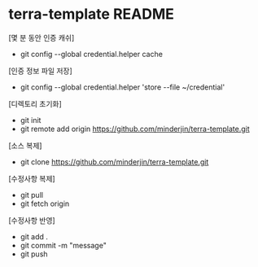 # terra-template README

[몇 분 동안 인증 캐쉬]
 - git config --global credential.helper cache

[인증 정보 파일 저장]
 - git config --global credential.helper 'store --file ~/credential'

[디렉토리 초기화]
- git init
- git remote add origin https://github.com/minderjin/terra-template.git

[소스 복제]
- git clone https://github.com/minderjin/terra-template.git

[수정사항 복제]
- git pull
- git fetch origin

[수정사항 반영]
- git add .
- git commit -m "message"
- git push
